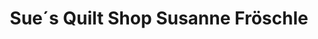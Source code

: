 ---
title: "Sue´s Quilt Shop Susanne Fröschle"
url: /gaeufelden/sue-s-quilt-shop-susanne-froeschle/
shop: Textil
---